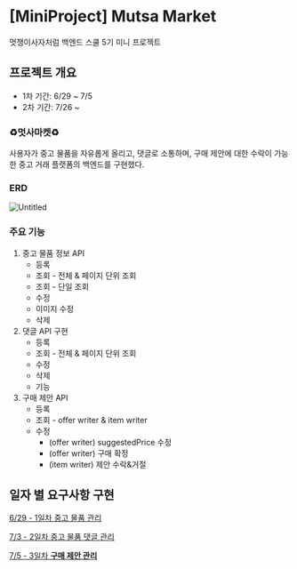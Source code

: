 # [MiniProject] Mutsa Market
멋쟁이사자처럼 백엔드 스쿨 5기 미니 프로젝트
<br>

## 프로젝트 개요

- 1차 기간: 6/29 ~ 7/5
- 2차 기간: 7/26 ~
  

### ♻️멋사마켓♻️

사용자가 중고 물품을 자유롭게 올리고, 댓글로 소통하며, 구매 제안에 대한 수락이 가능한 중고 거래 플랫폼의 백엔드를 구현했다. 

### ERD

![Untitled](doc/image/readme.png)

### 주요 기능

1. 중고 물품 정보 API
    - 등록
    - 조회 - 전체 & 페이지 단위 조회
    - 조회 - 단일 조회
    - 수정
    - 이미지 수정
    - 삭제
2. 댓글 API 구현
    - 등록
    - 조회 - 전체 & 페이지 단위 조회
    - 수정
    - 삭제
    - 기능
3. 구매 제안 API
    - 등록
    - 조회 - offer writer & item writer
    - 수정
        - (offer writer) suggestedPrice 수정
        - (offer writer) 구매 확정
        - (item writer) 제안 수락&거절

## 일자 별 요구사항 구현

[6/29 - 1일차 중고 물품 관리](doc/md/day1.md)

[7/3 - 2일차 중고 물품 댓글 관리](doc/md/day2.md)

[7/5 - 3일차 **구매 제안 관리**](doc/md/day3.md)
